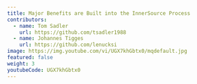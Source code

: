```yaml
---
title: Major Benefits are Built into the InnerSource Process
contributors:
  - name: Tom Sadler
    url: https://github.com/tsadler1988
  - name: Johannes Tigges
    url: https://github.com/lenucksi
image: https://img.youtube.com/vi/UGX7khGbtx0/mqdefault.jpg
featured: false
weight: 3
youtubeCode: UGX7khGbtx0
---
```

<!--- This file autogenerated from https://github.com/InnerSourceCommons/InnerSourceLearningPath/blob/master/scripts/generate_learning_path_markdown.js -->